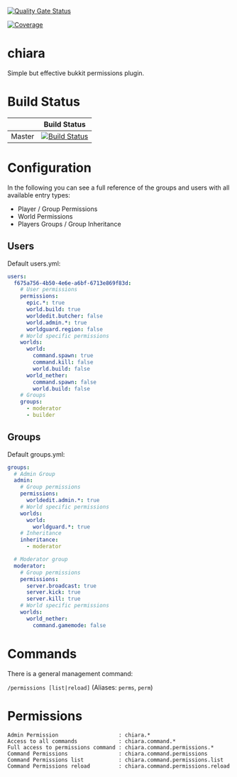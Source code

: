 [![Quality Gate Status](https://sonar.klauke-enterprises.com/api/project_badges/measure?project=chiara&metric=alert_status)](https://sonar.klauke-enterprises.com/dashboard?id=chiara)  
  
[![Coverage](https://sonar.klauke-enterprises.com/api/project_badges/measure?project=chiara&metric=coverage)](https://sonar.klauke-enterprises.com/dashboard?id=chiara)
  
# chiara
Simple but effective bukkit permissions plugin.

# Build Status
|             | Build Status                                                                                                            |
|-------------|-------------------------------------------------------------------------------------------------------------------------|
| Master      | [![Build Status](https://travis-ci.com/FelixKlauke/chiara.svg?branch=master)](https://travis-ci.com/FelixKlauke/chiara) |

# Configuration

In the following you can see a full reference of the groups and users with all available entry types:
- Player / Group Permissions
- World Permissions
- Players Groups / Group Inheritance

## Users
Default users.yml: 
```yaml
users:
  f675a756-4b50-4e6e-a6bf-6713e869f83d:
    # User permissions
    permissions:
      epic.*: true
      world.build: true
      worldedit.butcher: false
      world.admin.*: true
      worldguard.region: false
    # World specific permissions
    worlds:
      world:
        command.spawn: true
        command.kill: false
        world.build: false
      world_nether:
        command.spawn: false
        world.build: false
    # Groups
    groups:
      - moderator
      - builder
```

## Groups
Default groups.yml:
```yaml
groups:
  # Admin Group
  admin:
    # Group permissions
    permissions:
      worldedit.admin.*: true
    # World specific permissions
    worlds:
      world:
        worldguard.*: true
    # Inheritance
    inheritance:
      - moderator

  # Moderator group
  moderator:
    # Group permissions
    permissions:
      server.broadcast: true
      server.kick: true
      server.kill: true
    # World specific permissions
    worlds:
      world_nether:
        command.gamemode: false
```

# Commands

There is a general management command:
  
`/permissions [list|reload]` (Aliases: `perms`, `perm`)

# Permissions
```text
Admin Permission                   : chiara.*
Access to all commands             : chiara.command.*
Full access to permissions command : chiara.command.permissions.*
Command Permissions                : chiara.command.permissions
Command Permissions list           : chiara.command.permissions.list
Command Permissions reload         : chiara.command.permissions.reload
```
